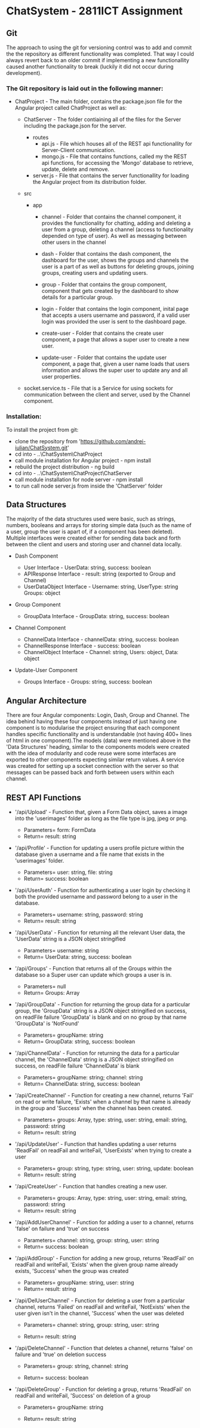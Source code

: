 # ChatSystem - 2811ICT Assignment

## Git
The approach to using the git for versioning control was to add and commit the the repository as different functionality was 
completed. That way I could always revert back to an older commit if implementing a new functionallity caused another functionality
to break (luckily it did not occur during development).

### The Git repository is laid out in the following manner:
* ChatProject - The main folder, contains the package.json file for the Angular project called ChatProject as well as:
  * ChatServer - The folder contiaining all of the files for the Server including the package.json for the server.
    * routes 
      * api.js - File which houses all of the REST api functionallity for Server-Client communication.
      * mongo.js - File that contains functions, called my the REST api functions, for accessing the 'Mongo' database to retrieve,               update, delete and remove. 
     * server.js - File that contains the server functionallity for loading the Angular project from its distribution folder.
    
  * src
    * app
      * channel - Folder that contains the channel component, it provides the functionality for chatting, adding and deleting a 
      user from a group, deleting a channel (access to functionality depended on type of user). As well as messaging between other users in the channel
      
      * dash - Folder that contains the dash component, the dashboard for the user, shows the groups and channels the user is a 
      part of as well as buttons for deleting groups, joining groups, creating users and updating users. 
      
      * group - Folder that contains the group component, component that gets created by the dashboard to show details for a
      particular group.
      
      * login - Folder that contains the login component, inital page that accepts a users username and password, if a valid user login was provided the user is sent to the dashboard page.
      
      * create-user - Folder that contains the create user component, a page that allows a super user to create a new user.
      
      * update-user - Folder that contains the update user component, a page that, given a user name loads that users information and allows the super user to update any and all user properties.
   * socket.service.ts - File that is a Service for using sockets for communication between the client and server, used by the Channel component.

### Installation:
To install the project from git:
* clone the repository from 'https://github.com/andrei-iulian/ChatSystem.git'
* cd into - ..\ChatSystem\ChatProject
* call module installation for Angular project - npm install
* rebuild the project distribution - ng build
* cd into - ..\ChatSystem\ChatProject\ChatServer
* call module installation for node server - npm install
* to run call node server.js from inside the 'ChatServer' folder

## Data Structures
The majority of the data structures used were basic, such as strings, numbers, booleans and arrays for storing simple data 
(such as the name of a user, group the user is apart of, if a component has been deleted). Multiple interfaces were created
either for sending data back and forth between the client and users and storing user and channel data locally.
* Dash Component
  * User Interface - UserData: string, success: boolean
  * APIResponse Interface - result: string (exported to Group and Channel)
  * UserDataObject Interface -   Username: string, UserType: string Groups: object

* Group Component
  * GroupData Interface - GroupData: string, success: boolean

* Channel Component
  * ChannelData Interface - channelData: string, success: boolean
  * ChannelResponse Interface - success: boolean
  * ChannelObject Interface - Channel: string, Users: object, Data: object

* Update-User Component
  *  Groups Interface - Groups: string, success: boolean 
  
## Angular Architecture
There are four Angular components: Login, Dash, Group and Channel. The idea behind having these four components instead of just having one component is to modularise the project ensuring that each component handles specific functionality and is understandable (not having 400+ lines of html in one component).The models (data) were mentioned above in the 'Data Structures' heading, similar to the components models were created with the idea of modularity and code reuse were some interfaces are exported to other components expecting similar return values. A service was created for setting up a socket connection with the server so that messages can be passed back and forth between users within each channel.

## REST API Functions

* '/api/Upload' - Function that, given a Form Data object, saves a image into the 'userimages' folder as long as the file type is jpg, jpeg or png.
  * Parameters= form: FormData
  * Return= result: string

* '/api/Profile' - Function for updating a users profile picture within the database given a username and a file name that exists in the 'userimages' folder.
  * Parameters= user: string, file: string
  * Return= success: boolean

* '/api/UserAuth' - Function for authenticating a user login by checking it both the provided username and password belong to a user in the database.
  * Parameters= username: string, password: string
  * Return= result: string

* '/api/UserData' - Function for returning all the relevant User data, the 'UserData' string is a JSON object stringified
  * Parameters= username: string
  * Return= UserData: string, success: boolean
  
* '/api/Groups' - Function that returns all of the Groups within the database so a Super user can update which groups a user is in.
  * Parameters= null
  * Return= Groups: Array<string>

* '/api/GroupData' - Function for returning the group data for a particular group, the 'GroupData' string is a JSON object stringified 
on success, on readFile failure 'GroupData' is blank and on no group by that name 'GroupData' is 'NotFound'
  * Parameters= groupName: string
  * Return= GroupData: string, success: boolean
 
* '/api/ChannelData' - Function for returning the data for a particular channel,  the 'ChannelData' string is a JSON object stringified 
on success, on readFile failure 'ChannelData' is blank
  * Parameters= groupName: string; channel: string
  * Return= ChannelData: string, success: boolean

* '/api/CreateChannel' - Function for creating a new channel, returns 'Fail' on read or write failure, 'Exists' when a channel by that name is already in the group and 'Success' when the channel has been created.
  * Parameters= groups: Array<string>, type: string, user: string, email: string, password: string
  * Return= result: string
 
* '/api/UpdateUser' - Function that handles updating a user returns 'ReadFail' on readFail and writeFail, 'UserExists' when trying to create a user
  * Parameters= group: string, type: string, user: string, update: boolean
  * Return= result: string
  
* '/api/CreateUser' - Function that handles creating a new user.
  * Parameters= groups: Array<string>, type: string, user: string, email: string, password: string
  * Return= result: string
 
* '/api/AddUserChannel' - Function for adding a user to a channel, returns 'false' on failure and 'true' on success
  * Parameters= channel: string, group: string, user: string
  * Return= success: boolean

* '/api/AddGroup' - Function for adding a new group, returns 'ReadFail' on readFail and writeFail, 'Exists' when the given group name already exists, 'Success' when the group was created
  * Parameters= groupName: string, user: string
  * Return= result: string
 
* '/api/DelUserChannel' - Function for deleting a user from a particular channel, returns 'Failed' on readFail and writeFail, 'NotExists' when the user given isn't in the channel, 'Success' when the user was deleted
  * Parameters= channel: string, group: string, user: string
  
  * Return= result: string
  
* '/api/DeleteChannel' - Function that deletes a channel,  returns 'false' on failure and 'true' on deletion success
  * Parameters= group: string, channel: string
 
  * Return= success: boolean
 
* '/api/DeleteGroup' - Function for deleting a group, returns 'ReadFail' on readFail and writeFail, 'Success' on deletion of a group
  * Parameters= groupName: string
 
  * Return= result: string
 
